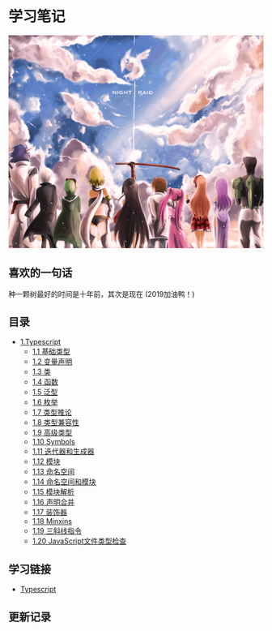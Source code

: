 # 学习笔记
![javascript](https://github.com/joe0110/study-notes/blob/master/logo.png)
## 喜欢的一句话
种一颗树最好的时间是十年前，其次是现在 (2019加油鸭！)

## 目录
* [1.Typescript]()
    * [1.1 基础类型]()
    * [1.2 变量声明]()
    * [1.3 类]()
    * [1.4 函数]()
    * [1.5 泛型]()
    * [1.6 枚举]()
    * [1.7 类型推论]()
    * [1.8 类型兼容性]()
    * [1.9 高级类型]()
    * [1.10 Symbols]()
    * [1.11 迭代器和生成器]()
    * [1.12 模块]()
    * [1.13 命名空间]()
    * [1.14 命名空间和模块]()
    * [1.15 模块解析]()
    * [1.16 声明合并]()
    * [1.17 装饰器]()
    * [1.18 Minxins]()
    * [1.19 三斜线指令]()
    * [1.20 JavaScript文件类型检查]()


## 学习链接
- [Typescript](https://www.tslang.cn/) 

## 更新记录


